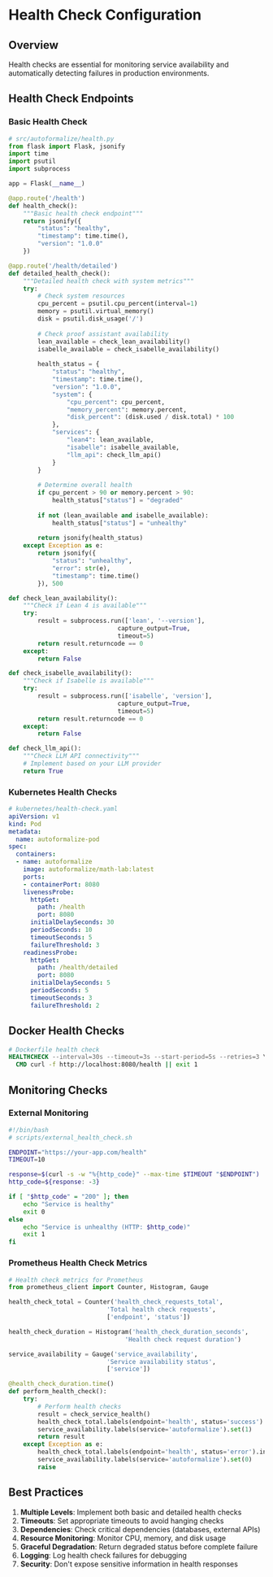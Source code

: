 # Health Check Configuration

## Overview

Health checks are essential for monitoring service availability and automatically detecting failures in production environments.

## Health Check Endpoints

### Basic Health Check

```python
# src/autoformalize/health.py
from flask import Flask, jsonify
import time
import psutil
import subprocess

app = Flask(__name__)

@app.route('/health')
def health_check():
    """Basic health check endpoint"""
    return jsonify({
        "status": "healthy",
        "timestamp": time.time(),
        "version": "1.0.0"
    })

@app.route('/health/detailed')
def detailed_health_check():
    """Detailed health check with system metrics"""
    try:
        # Check system resources
        cpu_percent = psutil.cpu_percent(interval=1)
        memory = psutil.virtual_memory()
        disk = psutil.disk_usage('/')
        
        # Check proof assistant availability
        lean_available = check_lean_availability()
        isabelle_available = check_isabelle_availability()
        
        health_status = {
            "status": "healthy",
            "timestamp": time.time(),
            "version": "1.0.0",
            "system": {
                "cpu_percent": cpu_percent,
                "memory_percent": memory.percent,
                "disk_percent": (disk.used / disk.total) * 100
            },
            "services": {
                "lean4": lean_available,
                "isabelle": isabelle_available,
                "llm_api": check_llm_api()
            }
        }
        
        # Determine overall health
        if cpu_percent > 90 or memory.percent > 90:
            health_status["status"] = "degraded"
        
        if not (lean_available and isabelle_available):
            health_status["status"] = "unhealthy"
            
        return jsonify(health_status)
    except Exception as e:
        return jsonify({
            "status": "unhealthy",
            "error": str(e),
            "timestamp": time.time()
        }), 500

def check_lean_availability():
    """Check if Lean 4 is available"""
    try:
        result = subprocess.run(['lean', '--version'], 
                              capture_output=True, 
                              timeout=5)
        return result.returncode == 0
    except:
        return False

def check_isabelle_availability():
    """Check if Isabelle is available"""
    try:
        result = subprocess.run(['isabelle', 'version'], 
                              capture_output=True, 
                              timeout=5)
        return result.returncode == 0
    except:
        return False

def check_llm_api():
    """Check LLM API connectivity"""
    # Implement based on your LLM provider
    return True
```

### Kubernetes Health Checks

```yaml
# kubernetes/health-check.yaml
apiVersion: v1
kind: Pod
metadata:
  name: autoformalize-pod
spec:
  containers:
  - name: autoformalize
    image: autoformalize/math-lab:latest
    ports:
    - containerPort: 8080
    livenessProbe:
      httpGet:
        path: /health
        port: 8080
      initialDelaySeconds: 30
      periodSeconds: 10
      timeoutSeconds: 5
      failureThreshold: 3
    readinessProbe:
      httpGet:
        path: /health/detailed
        port: 8080
      initialDelaySeconds: 5
      periodSeconds: 5
      timeoutSeconds: 3
      failureThreshold: 2
```

## Docker Health Checks

```dockerfile
# Dockerfile health check
HEALTHCHECK --interval=30s --timeout=3s --start-period=5s --retries=3 \
  CMD curl -f http://localhost:8080/health || exit 1
```

## Monitoring Checks

### External Monitoring

```bash
#!/bin/bash
# scripts/external_health_check.sh

ENDPOINT="https://your-app.com/health"
TIMEOUT=10

response=$(curl -s -w "%{http_code}" --max-time $TIMEOUT "$ENDPOINT")
http_code=${response: -3}

if [ "$http_code" = "200" ]; then
    echo "Service is healthy"
    exit 0
else
    echo "Service is unhealthy (HTTP: $http_code)"
    exit 1
fi
```

### Prometheus Health Check Metrics

```python
# Health check metrics for Prometheus
from prometheus_client import Counter, Histogram, Gauge

health_check_total = Counter('health_check_requests_total', 
                           'Total health check requests', 
                           ['endpoint', 'status'])

health_check_duration = Histogram('health_check_duration_seconds',
                                'Health check request duration')

service_availability = Gauge('service_availability',
                           'Service availability status',
                           ['service'])

@health_check_duration.time()
def perform_health_check():
    try:
        # Perform health checks
        result = check_service_health()
        health_check_total.labels(endpoint='health', status='success').inc()
        service_availability.labels(service='autoformalize').set(1)
        return result
    except Exception as e:
        health_check_total.labels(endpoint='health', status='error').inc()
        service_availability.labels(service='autoformalize').set(0)
        raise
```

## Best Practices

1. **Multiple Levels**: Implement both basic and detailed health checks
2. **Timeouts**: Set appropriate timeouts to avoid hanging checks
3. **Dependencies**: Check critical dependencies (databases, external APIs)
4. **Resource Monitoring**: Monitor CPU, memory, and disk usage
5. **Graceful Degradation**: Return degraded status before complete failure
6. **Logging**: Log health check failures for debugging
7. **Security**: Don't expose sensitive information in health responses